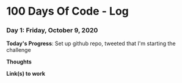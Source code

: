 # 100 Days Of Code - Log

### Day 1: Friday, October 9, 2020

**Today's Progress**: Set up github repo, tweeted that I'm starting the challenge

**Thoughts** 

**Link(s) to work**

